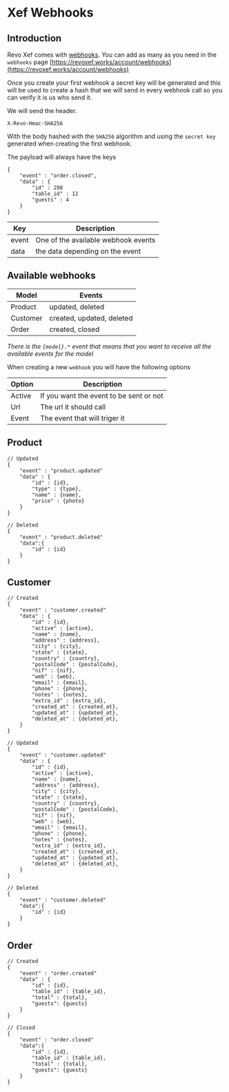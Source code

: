 # Xef Webhooks

## Introduction


Revo Xef comes with [webhooks](https://es.wikipedia.org/wiki/Webhook). You can add as many as you need in the `webhooks` page [https://revoxef.works/account/webhooks](https://revoxef.works/account/webhooks)

Once you create your first webhook a secret key will be generated and this will be used to create a hash that we will send in every webhook call so you can verify it is us who send it.

We will send the header.  

`X-Revo-Hmac-SHA256`

With the body hashed with the `SHA256` algorithm and using the `secret key` generated when creating the first webhook.

The payload will always have the keys

```
{
    "event" : "order.closed",
    "data" : {
        "id" : 298
        "table_id" : 12 
        "guests" : 4
    }
}
```

Key     | Description
--------|--------------------
event   | One of the available webhook events
data    | the data depending on the event


## Available webhooks

Model    | Events
---------|--------------------
Product  | updated, deleted
Customer | created, updated, deleted
Order    | created, closed

   
*There is the `{model}.*` event that means that you want to receive all the available events for the model*   


When creating a new `webhook` you will have the following options

Option   | Description
---------|---------------
Active   | If you want the event to be sent or not
Url      | The url it should call
Event    | The event that will triger it

## Product

```
// Updated
{
    "event" : "product.updated"
    "data" : {
        "id" : {id},
        "type" : {type},
        "name" : {name},
        "price" : {photo}
    }
}

// Deleted
{
    "event" : "product.deleted"
    "data":{
        "id" : {id}
    }
}
```


## Customer

```
// Created
{
    "event" : "customer.created"
    "data" : {
        "id" : {id},
        "active" : {active},
        "name" : {name},
        "address" : {address},
        "city" : {city},
        "state" : {state},
        "country" : {country},
        "postalCode" : {postalCode},
        "nif" : {nif},
        "web" : {web},
        "email" : {email},
        "phone" : {phone},
        "notes" : {notes},
        "extra_id" : {extra_id},
        "created_at" : {created_at},
        "updated_at" : {updated_at},
        "deleted_at" : {deleted_at},  
    }
}

// Updated
{
    "event" : "customer.updated"
    "data" : {
        "id" : {id},
        "active" : {active},
        "name" : {name},
        "address" : {address},
        "city" : {city},
        "state" : {state},
        "country" : {country},
        "postalCode" : {postalCode},
        "nif" : {nif},
        "web" : {web},
        "email" : {email},
        "phone" : {phone},
        "notes" : {notes},
        "extra_id" : {extra_id},
        "created_at" : {created_at},
        "updated_at" : {updated_at},
        "deleted_at" : {deleted_at},  
    }
}

// Deleted
{
    "event" : "customer.deleted"
    "data":{
        "id" : {id}
    }
}
```

## Order

```
// Created
{
    "event" : "order.created"
    "data" : {
        "id" : {id},
        "table_id" : {table_id},
        "total" : {total},       
        "guests": {guests} 
    }
}

// Closed
{
    "event" : "order.closed"
    "data":{
        "id" : {id},
        "table_id" : {table_id},
        "total" : {total},
        "guests": {guests} 
    }
}
```

